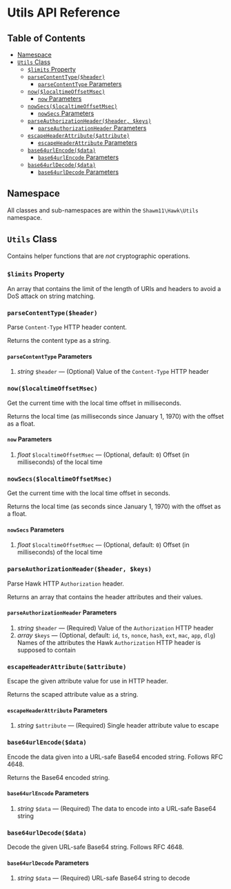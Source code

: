 <!-- omit in toc -->
# Utils API Reference

<!-- omit in toc -->
## Table of Contents

- [Namespace](#namespace)
- [`Utils` Class](#utils-class)
  - [`$limits` Property](#limits-property)
  - [`parseContentType($header)`](#parsecontenttypeheader)
    - [`parseContentType` Parameters](#parsecontenttype-parameters)
  - [`now($localtimeOffsetMsec)`](#nowlocaltimeoffsetmsec)
    - [`now` Parameters](#now-parameters)
  - [`nowSecs($localtimeOffsetMsec)`](#nowsecslocaltimeoffsetmsec)
    - [`nowSecs` Parameters](#nowsecs-parameters)
  - [`parseAuthorizationHeader($header, $keys)`](#parseauthorizationheaderheader-keys)
    - [`parseAuthorizationHeader` Parameters](#parseauthorizationheader-parameters)
  - [`escapeHeaderAttribute($attribute)`](#escapeheaderattributeattribute)
    - [`escapeHeaderAttribute` Parameters](#escapeheaderattribute-parameters)
  - [`base64urlEncode($data)`](#base64urlencodedata)
    - [`base64urlEncode` Parameters](#base64urlencode-parameters)
  - [`base64urlDecode($data)`](#base64urldecodedata)
    - [`base64urlDecode` Parameters](#base64urldecode-parameters)

## Namespace

All classes and sub-namespaces are within the `Shawm11\Hawk\Utils` namespace.

## `Utils` Class

Contains helper functions that are _not_ cryptographic operations.

### `$limits` Property

An array that contains the limit of the length of URIs and headers to avoid a
DoS attack on string matching.

### `parseContentType($header)`

Parse `Content-Type` HTTP header content.

Returns the content type as a string.

#### `parseContentType` Parameters

1. _string_ `$header` — (Optional) Value of the `Content-Type` HTTP header

### `now($localtimeOffsetMsec)`

Get the current time with the local time offset in milliseconds.

Returns the local time (as milliseconds since January 1, 1970) with the offset
as a float.

#### `now` Parameters

1. _float_ `$localtimeOffsetMsec` — (Optional, default: `0`) Offset (in
   milliseconds) of the local time

### `nowSecs($localtimeOffsetMsec)`

Get the current time with the local time offset in seconds.

Returns the local time (as seconds since January 1, 1970) with the offset as a
float.

#### `nowSecs` Parameters

1. _float_ `$localtimeOffsetMsec` — (Optional, default: `0`) Offset (in
   milliseconds) of the local time

### `parseAuthorizationHeader($header, $keys)`

Parse Hawk HTTP `Authorization` header.

Returns an array that contains the header attributes and their values.

#### `parseAuthorizationHeader` Parameters

1. _string_ `$header` — (Required) Value of the `Authorization` HTTP header
1. _array_ `$keys` — (Optional, default: `id`, `ts`, `nonce`, `hash`, `ext`,
   `mac`, `app`, `dlg`) Names of the attributes the Hawk `Authorization` HTTP
   header is supposed to contain

### `escapeHeaderAttribute($attribute)`

Escape the given attribute value for use in HTTP header.

Returns the scaped attribute value as a string.

#### `escapeHeaderAttribute` Parameters

1. _string_ `$attribute` — (Required) Single header attribute value to escape

### `base64urlEncode($data)`

Encode the data given into a URL-safe Base64 encoded string. Follows RFC 4648.

Returns the Base64 encoded string.

#### `base64urlEncode` Parameters

1. _string_ `$data` — (Required) The data to encode into a URL-safe Base64
   string

### `base64urlDecode($data)`

Decode the given URL-safe Base64 string. Follows RFC 4648.

#### `base64urlDecode` Parameters

1. _string_ `$data` — (Required) URL-safe Base64 string to decode
